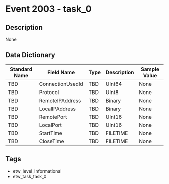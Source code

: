 # Event 2003 - task_0

## Description
None

## Data Dictionary
|Standard Name|Field Name|Type|Description|Sample Value|
|---|---|---|---|---|
|TBD|ConnectionUsedId|TBD|UInt64|None|None|
|TBD|Protocol|TBD|UInt8|None|None|
|TBD|RemoteIPAddress|TBD|Binary|None|None|
|TBD|LocalIPAddress|TBD|Binary|None|None|
|TBD|RemotePort|TBD|UInt16|None|None|
|TBD|LocalPort|TBD|UInt16|None|None|
|TBD|StartTime|TBD|FILETIME|None|None|
|TBD|CloseTime|TBD|FILETIME|None|None|

## Tags
* etw_level_Informational
* etw_task_task_0